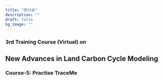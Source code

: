 ```yaml
---
title: "研讨会"
description: ""
draft: false
bg_image: ""
---
```

### 3rd Training Course (Virtual) on

## New Advances in Land Carbon Cycle Modeling

### Course-5: Practise TraceMe